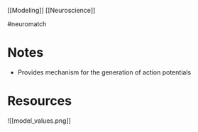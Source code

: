[[Modeling]]
[[Neuroscience]]

#neuromatch

# Notes
- Provides mechanism for the generation of action potentials

# Resources
![[model_values.png]]